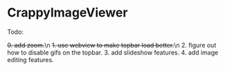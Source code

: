 # CrappyImageViewer


Todo:

~~0. add zoom.~~\n
~~1. use webview to make topbar load better.~~\n
2. figure out how to disable gifs on the topbar.
3. add slideshow features.
4. add image editing features.
